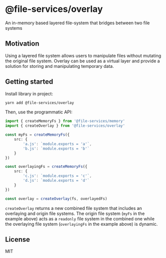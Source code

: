 # @file-services/overlay

An in-memory based layered file-system that bridges between two file systems

## Motivation
Using a layered file system allows users to manipulate files without mutating the original file system. 
Overlay can be used as a virtual layer and provide a solution for storing and manipulating temporary data.

## Getting started

Install library in project:
```sh
yarn add @file-services/overlay
```

Then, use the programmatic API:
```ts
import { createMemoryFs } from '@file-services/memory'
import { createOverlay } from '@file-services/overlay'

const myFs = createMemoryFs({
    src: {
        'a.js': `module.exports = 'a'`,
        'b.js': `module.exports = 'b'`
    }
})

const overlayingFs = createMemoryFs({
    src: {
        'c.js': `module.exports = 'c'`,
        'd.js': `module.exports = 'd'`
    }
})

const overlay = createOverlay(fs, overlayedFs)
```

`createOverlay` returns a new combined file system that includes an overlaying and origin file systems.
The origin file system (`myFs` in the example above) acts as a `readonly` file system in the combined one while the overlaying 
file system (`overlayingFs` in the example above) is dynamic.

## License

MIT

